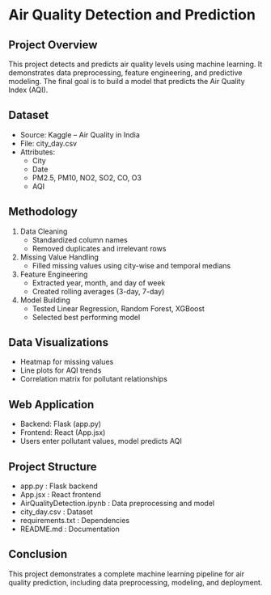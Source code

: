 # Air Quality Detection and Prediction

## Project Overview
This project detects and predicts air quality levels using machine learning. It demonstrates data preprocessing, feature engineering, and predictive modeling. The final goal is to build a model that predicts the Air Quality Index (AQI).

## Dataset
- Source: Kaggle – Air Quality in India
- File: city_day.csv
- Attributes:
  - City
  - Date
  - PM2.5, PM10, NO2, SO2, CO, O3
  - AQI

## Methodology
1. Data Cleaning
   - Standardized column names
   - Removed duplicates and irrelevant rows
2. Missing Value Handling
   - Filled missing values using city-wise and temporal medians
3. Feature Engineering
   - Extracted year, month, and day of week
   - Created rolling averages (3-day, 7-day)
4. Model Building
   - Tested Linear Regression, Random Forest, XGBoost
   - Selected best performing model

## Data Visualizations
- Heatmap for missing values
- Line plots for AQI trends
- Correlation matrix for pollutant relationships

## Web Application
- Backend: Flask (app.py)
- Frontend: React (App.jsx)
- Users enter pollutant values, model predicts AQI

## Project Structure
- app.py : Flask backend
- App.jsx : React frontend
- AirQualityDetection.ipynb : Data preprocessing and model
- city_day.csv : Dataset
- requirements.txt : Dependencies
- README.md : Documentation

## Conclusion
This project demonstrates a complete machine learning pipeline for air quality prediction, including data preprocessing, modeling, and deployment.
